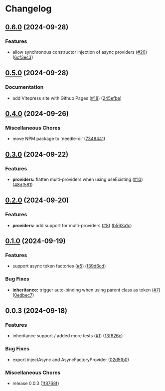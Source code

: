 # Changelog

## [0.6.0](https://github.com/dirkluijk/needle-di/compare/v0.5.0...v0.6.0) (2024-09-28)


### Features

* allow synchronous constructor injection of async providers ([#20](https://github.com/dirkluijk/needle-di/issues/20)) ([6cf3ec3](https://github.com/dirkluijk/needle-di/commit/6cf3ec3eabd88f541d6714b56ca0b70ab5e779a2))

## [0.5.0](https://github.com/dirkluijk/needle-di/compare/v0.4.0...v0.5.0) (2024-09-28)


### Documentation

* add Vitepress site with Github Pages ([#18](https://github.com/dirkluijk/needle-di/issues/18)) ([245efbe](https://github.com/dirkluijk/needle-di/commit/245efbe4def6a1c0647cfc6c06c299968ad0eec9))

## [0.4.0](https://github.com/dirkluijk/needle-di/compare/v0.3.0...v0.4.0) (2024-09-26)


### Miscellaneous Chores

* move NPM package to 'needle-di' ([7348441](https://github.com/dirkluijk/needle-di/commit/7348441931179971dd41ac6583876faee3cfd241))

## [0.3.0](https://github.com/dirkluijk/needle-di/compare/v0.2.0...v0.3.0) (2024-09-22)


### Features

* **providers:** flatten multi-providers when using useExisting ([#10](https://github.com/dirkluijk/needle-di/issues/10)) ([48df581](https://github.com/dirkluijk/needle-di/commit/48df581ec4901ecdd642cc7c64e527de71d1ec48))

## [0.2.0](https://github.com/dirkluijk/needle-di/compare/v0.1.0...v0.2.0) (2024-09-20)


### Features

* **providers:** add support for multi-providers ([#8](https://github.com/dirkluijk/needle-di/issues/8)) ([b563a1c](https://github.com/dirkluijk/needle-di/commit/b563a1c1fbc9d9e3adb487459d611655ad0c6a15))

## [0.1.0](https://github.com/dirkluijk/needle-di/compare/v0.0.3...v0.1.0) (2024-09-19)


### Features

* support async token factories ([#5](https://github.com/dirkluijk/needle-di/issues/5)) ([f39d6cd](https://github.com/dirkluijk/needle-di/commit/f39d6cd28d6fdb96664f82f084d9ed55405ece4b))


### Bug Fixes

* **inheritance:** trigger auto-binding when using parent class as token ([#7](https://github.com/dirkluijk/needle-di/issues/7)) ([0edbec7](https://github.com/dirkluijk/needle-di/commit/0edbec733800c1919d0577e2bfcfa66d9bc14fb9))

## 0.0.3 (2024-09-18)


### Features

* inheritance support / added more tests ([#1](https://github.com/dirkluijk/needle-di/issues/1)) ([13f626c](https://github.com/dirkluijk/needle-di/commit/13f626ce3985f447e11f371ff476f5da2907f067))


### Bug Fixes

* export injectAsync and AsyncFactoryProvider ([02d5fb0](https://github.com/dirkluijk/needle-di/commit/02d5fb07f6dd2b8bfa157cc438f8f3d9625c1630))


### Miscellaneous Chores

* release 0.0.3 ([1f8768f](https://github.com/dirkluijk/needle-di/commit/1f8768faceceab651175433d20c853a03c404a3d))
